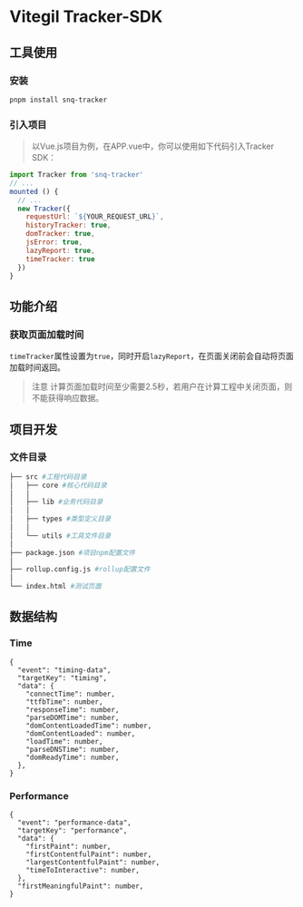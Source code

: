 # Vitegil Tracker-SDK

## 工具使用

### 安装

```bash
pnpm install snq-tracker
```

### 引入项目

> 以Vue.js项目为例，在APP.vue中，你可以使用如下代码引入Tracker SDK：

```javascript
import Tracker from 'snq-tracker'
// ...
mounted () {
  // ...
  new Tracker({
    requestUrl: `${YOUR_REQUEST_URL}`,
    historyTracker: true,
    domTracker: true,
    jsError: true,
    lazyReport: true,
    timeTracker: true
  })
}
```

## 功能介绍

### 获取页面加载时间

`timeTracker`属性设置为`true`，同时开启`lazyReport`，在页面关闭前会自动将页面加载时间返回。

> 注意
> 计算页面加载时间至少需要2.5秒，若用户在计算工程中关闭页面，则不能获得响应数据。

## 项目开发

### 文件目录

```bash
├── src #工程代码目录
│   ├── core #核心代码目录
│   │
│   ├── lib #业务代码目录
│   │
│   ├── types #类型定义目录
│   │
│   └── utils #工具文件目录
│
├── package.json #项目npm配置文件
│
├── rollup.config.js #rollup配置文件
│
└── index.html #测试页面
```

## 数据结构

### Time

```
{
  "event": "timing-data",
  "targetKey": "timing",
  "data": {
    "connectTime": number,
    "ttfbTime": number,
    "responseTime": number,
    "parseDOMTime": number,
    "domContentLoadedTime": number,
    "domContentLoaded": number,
    "loadTime": number,
    "parseDNSTime": number,
    "domReadyTime": number,
  },
}
```

### Performance

```
{
  "event": "performance-data",
  "targetKey": "performance",
  "data": {
    "firstPaint": number,
    "firstContentfulPaint": number,
    "largestContentfulPaint": number,
    "timeToInteractive": number,
  },
  "firstMeaningfulPaint": number,
}
```
